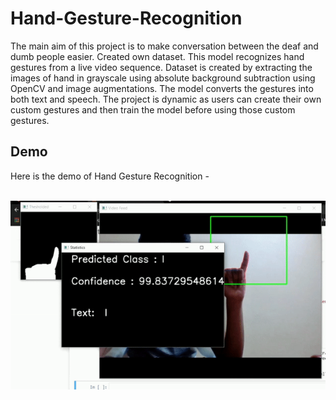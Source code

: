 # Hand-Gesture-Recognition

The main aim of this project is to make conversation between the deaf and dumb people easier. Created own dataset. This model recognizes hand gestures from a live video sequence. Dataset is created by extracting the images of hand in grayscale using absolute background subtraction using OpenCV and image augmentations. The model converts the gestures into both text and speech. The project is dynamic as users can create their own custom gestures and then train the model before using those custom gestures.

## Demo

Here is the demo of Hand Gesture Recognition - <br>
<br>

<p align="center">
  <img src="https://github.com/thota-sasanth/Hand-Gesture-Recognition/blob/master/hand-ges.gif">
</p>
